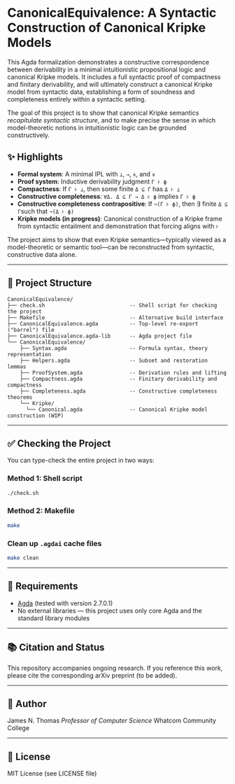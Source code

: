 # CanonicalEquivalence: A Syntactic Construction of Canonical Kripke Models

This Agda formalization demonstrates a constructive correspondence between derivability in a minimal intuitionistic propositional logic and canonical Kripke models. It includes a full syntactic proof of compactness and finitary derivability, and will ultimately construct a canonical Kripke model from syntactic data, establishing a form of soundness and completeness entirely within a syntactic setting.

The goal of this project is to show that canonical Kripke semantics *recapitulate syntactic structure*, and to make precise the sense in which model-theoretic notions in intuitionistic logic can be grounded constructively.

## ✨ Highlights

* **Formal system**: A minimal IPL with `⊥`, `→`, `∧`, and `∨`
* **Proof system**: Inductive derivability judgment `Γ ⊦ ϕ`
* **Compactness**: If `Γ ⊦ ⊥`, then some finite `Δ ⊆ Γ` has `Δ ⊦ ⊥`
* **Constructive completeness**: `∀Δ. Δ ⊆ Γ → Δ ⊦ ϕ` implies `Γ ⊦ ϕ`
* **Constructive completeness contrapositive**: If `¬(Γ ⊦ ϕ)`, then ∃ finite `Δ ⊆ Γ`such that `¬(Δ ⊦ ϕ)`
* **Kripke models (in progress)**: Canonical construction of a Kripke frame from syntactic entailment and demonstration that forcing aligns with `⊦`

The project aims to show that even Kripke semantics—typically viewed as a model-theoretic or semantic tool—can be reconstructed from syntactic, constructive data alone.

---

## 📂 Project Structure

```
CanonicalEquivalence/
├── check.sh                           -- Shell script for checking the project
├── Makefile                           -- Alternative build interface
├── CanonicalEquivalence.agda          -- Top-level re-export ("barrel") file
├── CanonicalEquivalence.agda-lib      -- Agda project file
└── CanonicalEquivalence/
    ├── Syntax.agda                    -- Formula syntax, theory representation
    ├── Helpers.agda                   -- Subset and restoration lemmas
    ├── ProofSystem.agda               -- Derivation rules and lifting
    ├── Compactness.agda               -- Finitary derivability and compactness
    ├── Completeness.agda              -- Constructive completeness theorems
    └── Kripke/
      └── Canonical.agda               -- Canonical Kripke model construction (WIP)
```

---

## ✅ Checking the Project

You can type-check the entire project in two ways:

### Method 1: Shell script

```bash
./check.sh
```

### Method 2: Makefile

```bash
make
```

### Clean up `.agdai` cache files

```bash
make clean
```

---

## 🧠 Requirements

* [Agda](https://agda.readthedocs.io/en/v2.7.0.1/) (tested with version 2.7.0.1)
* No external libraries — this project uses only core Agda and the standard library modules

---

## 📚 Citation and Status

This repository accompanies ongoing research. If you reference this work, please cite the corresponding arXiv preprint (to be added).

---

## 👤 Author

James N. Thomas
*Professor of Computer Science*
Whatcom Community College

---

## 📜 License

MIT License (see LICENSE file)
